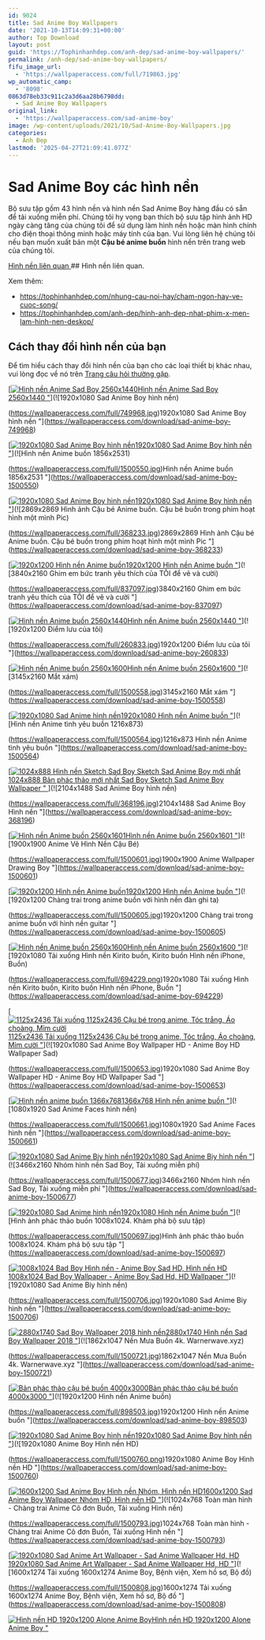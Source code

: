 ```yaml
---
id: 9024
title: Sad Anime Boy Wallpapers
date: '2021-10-13T14:09:31+00:00'
author: Top Download
layout: post
guid: 'https://Tophinhanhdep.com/anh-dep/sad-anime-boy-wallpapers/'
permalink: /anh-dep/sad-anime-boy-wallpapers/
fifu_image_url:
  - 'https://wallpaperaccess.com/full/719863.jpg'
wp_automatic_camp:
  - '8098'
0863d78eb33c911c2a3d6aa28b6798dd:
  - Sad Anime Boy Wallpapers
original_link:
  - 'https://wallpaperaccess.com/sad-anime-boy'
image: /wp-content/uploads/2021/10/Sad-Anime-Boy-Wallpapers.jpg
categories:
  - Ảnh Đẹp
lastmod: '2025-04-27T21:09:41.077Z'
---
```

# Sad Anime Boy các hình nền

Bộ sưu tập gồm 43 hình nền và hình nền Sad Anime Boy hàng đầu có sẵn để tải xuống miễn phí. Chúng tôi hy vọng bạn thích bộ sưu tập hình ảnh HD ngày càng tăng của chúng tôi để sử dụng làm hình nền hoặc màn hình chính cho điện thoại thông minh hoặc máy tính của bạn. Vui lòng liên hệ chúng tôi nếu bạn muốn xuất bản một **Cậu bé anime buồn** hình nền trên trang web của chúng tôi.

[Hình nền liên quan ](#related) ## Hình nền liên quan.

   
 Xem thêm:

   
- <https://tophinhanhdep.com/nhung-cau-noi-hay/cham-ngon-hay-ve-cuoc-song/>
- <https://tophinhanhdep.com/anh-dep/hinh-anh-dep-nhat-phim-x-men-lam-hinh-nen-deskop/>

## Cách thay đổi hình nền của bạn

Để tìm hiểu cách thay đổi hình nền của bạn cho các loại thiết bị khác nhau, vui lòng đọc về nó trên [Trang câu hỏi thường gặp](https://tophinhanhdep.com/faq/).

  
[[![Hình nền Anime Sad Boy 2560x1440](https://wallpaperaccess.com/full/719863.jpg)Hình nền Anime Sad Boy 2560x1440 "](https://wallpaperaccess.com/download/sad-anime-boy-719863)](![1920x1080 Sad Anime Boy hình nền)

(https://wallpaperaccess.com/full/749968.jpg)1920x1080 Sad Anime Boy hình nền "](https://wallpaperaccess.com/download/sad-anime-boy-749968)

[[![1920x1080 Sad Anime Boy hình nền](https://wallpaperaccess.com/full/1500549.jpg)1920x1080 Sad Anime Boy hình nền "](https://wallpaperaccess.com/download/sad-anime-boy-1500549)](![Hình nền Anime buồn 1856x2531)

(https://wallpaperaccess.com/full/1500550.jpg)Hình nền Anime buồn 1856x2531 "](https://wallpaperaccess.com/download/sad-anime-boy-1500550)

[[![1920x1080 Sad Anime Boy hình nền](https://wallpaperaccess.com/full/1500552.jpg)1920x1080 Sad Anime Boy hình nền "](https://wallpaperaccess.com/download/sad-anime-boy-1500552)](![2869x2869 Hình ảnh Cậu bé Anime buồn.  Cậu bé buồn trong phim hoạt hình một mình Pic)

(https://wallpaperaccess.com/full/368233.jpg)2869x2869 Hình ảnh Cậu bé Anime buồn. Cậu bé buồn trong phim hoạt hình một mình Pic "](https://wallpaperaccess.com/download/sad-anime-boy-368233)

[[![1920x1200 Hình nền Anime buồn](https://wallpaperaccess.com/full/755510.jpg)1920x1200 Hình nền Anime buồn "](https://wallpaperaccess.com/download/sad-anime-boy-755510)](![3840x2160 Ghim em bức tranh yêu thích của TÔI để vẽ và cười)

(https://wallpaperaccess.com/full/837097.jpg)3840x2160 Ghim em bức tranh yêu thích của TÔI để vẽ và cười "](https://wallpaperaccess.com/download/sad-anime-boy-837097)

[[![Hình nền Anime buồn 2560x1440](https://wallpaperaccess.com/full/837098.jpg)Hình nền Anime buồn 2560x1440 "](https://wallpaperaccess.com/download/sad-anime-boy-837098)](![1920x1200 Điểm lưu của tôi)

(https://wallpaperaccess.com/full/260833.jpg)1920x1200 Điểm lưu của tôi "](https://wallpaperaccess.com/download/sad-anime-boy-260833)

[[![Hình nền Anime buồn 2560x1600](https://wallpaperaccess.com/full/949758.jpg)Hình nền Anime buồn 2560x1600 "](https://wallpaperaccess.com/download/sad-anime-boy-949758)](![3145x2160 Mắt xám)

(https://wallpaperaccess.com/full/1500558.jpg)3145x2160 Mắt xám "](https://wallpaperaccess.com/download/sad-anime-boy-1500558)

[[![1920x1080 Sad Anime hình nền](https://wallpaperaccess.com/full/344696.jpg)1920x1080 Hình nền Anime buồn "](https://wallpaperaccess.com/download/sad-anime-boy-344696)](![Hình nền Anime tình yêu buồn 1216x873)

(https://wallpaperaccess.com/full/1500564.jpg)1216x873 Hình nền Anime tình yêu buồn "](https://wallpaperaccess.com/download/sad-anime-boy-1500564)

[[![1024x888 Hình nền Sketch Sad Boy Sketch Sad Anime Boy mới nhất](https://wallpaperaccess.com/full/1205327.jpg)1024x888 Bản phác thảo mới nhất Sad Boy Sketch Sad Anime Boy Wallpaper " ](https://wallpaperaccess.com/download/sad-anime-boy-1205327)](![2104x1488 Sad Anime Boy hình nền)

(https://wallpaperaccess.com/full/368196.jpg)2104x1488 Sad Anime Boy Hình nền "](https://wallpaperaccess.com/download/sad-anime-boy-368196)

[[![Hình nền Anime buồn 2560x1601](https://wallpaperaccess.com/full/1500587.jpg)Hình nền Anime buồn 2560x1601 "](https://wallpaperaccess.com/download/sad-anime-boy-1500587)](![1900x1900 Anime Vẽ Hình Nền Cậu Bé)

(https://wallpaperaccess.com/full/1500601.jpg)1900x1900 Anime Wallpaper Drawing Boy "](https://wallpaperaccess.com/download/sad-anime-boy-1500601)

[[![1920x1200 Hình nền Anime buồn](https://wallpaperaccess.com/full/1241639.jpg)1920x1200 Hình nền Anime buồn "](https://wallpaperaccess.com/download/sad-anime-boy-1241639)](![1920x1200 Chàng trai trong anime buồn với hình nền đàn ghi ta)

(https://wallpaperaccess.com/full/1500605.jpg)1920x1200 Chàng trai trong anime buồn với hình nền guitar "](https://wallpaperaccess.com/download/sad-anime-boy-1500605)

[[![Hình nền Anime buồn 2560x1600](https://wallpaperaccess.com/full/1292854.jpg)Hình nền Anime buồn 2560x1600 "](https://wallpaperaccess.com/download/sad-anime-boy-1292854)](![1920x1080 Tải xuống Hình nền Kirito buồn, Kirito buồn Hình nền iPhone, Buồn)

(https://wallpaperaccess.com/full/694229.png)1920x1080 Tải xuống Hình nền Kirito buồn, Kirito buồn Hình nền iPhone, Buồn "](https://wallpaperaccess.com/download/sad-anime-boy-694229)

[[![1125x2436 Tải xuống 1125x2436 Cậu bé trong anime, Tóc trắng, Áo choàng, Mỉm cười](https://wallpaperaccess.com/full/1500636.gif)1125x2436 Tải xuống 1125x2436 Cậu bé trong anime, Tóc trắng, Áo choàng, Mỉm cười "](https://wallpaperaccess.com/download/sad-anime-boy-1500636)](![1920x1080 Sad Anime Boy Wallpaper HD - Anime Boy HD Wallpaper Sad)

(https://wallpaperaccess.com/full/1500653.jpg)1920x1080 Sad Anime Boy Wallpaper HD - Anime Boy HD Wallpaper Sad "](https://wallpaperaccess.com/download/sad-anime-boy-1500653)

[[![Hình nền anime buồn 1366x768](https://wallpaperaccess.com/full/1445017.jpg)1366x768 Hình nền anime buồn "](https://wallpaperaccess.com/download/sad-anime-boy-1445017)](![1080x1920 Sad Anime Faces hình nền)

(https://wallpaperaccess.com/full/1500661.jpg)1080x1920 Sad Anime Faces hình nền "](https://wallpaperaccess.com/download/sad-anime-boy-1500661)

[[![1920x1080 Sad Anime Biy hình nền](https://wallpaperaccess.com/full/1500673.jpg)1920x1080 Sad Anime Biy hình nền "](https://wallpaperaccess.com/download/sad-anime-boy-1500673)](![3466x2160 Nhóm hình nền Sad Boy, Tải xuống miễn phí)

(https://wallpaperaccess.com/full/1500677.jpg)3466x2160 Nhóm hình nền Sad Boy, Tải xuống miễn phí "](https://wallpaperaccess.com/download/sad-anime-boy-1500677)

[[![1920x1080 Sad Anime hình nền](https://wallpaperaccess.com/full/1500691.jpg)1920x1080 Hình nền Anime buồn "](https://wallpaperaccess.com/download/sad-anime-boy-1500691)](![Hình ảnh phác thảo buồn 1008x1024.  Khám phá bộ sưu tập)

(https://wallpaperaccess.com/full/1500697.jpg)Hình ảnh phác thảo buồn 1008x1024. Khám phá bộ sưu tập "](https://wallpaperaccess.com/download/sad-anime-boy-1500697)

[[![1008x1024 Bad Boy Hình nền - Anime Boy Sad HD, Hình nền HD](https://wallpaperaccess.com/full/1117589.jpg)1008x1024 Bad Boy Wallpaper - Anime Boy Sad Hd, HD Wallpaper "](https://wallpaperaccess.com/download/sad-anime-boy-1117589)](![1920x1080 Sad Anime Biy hình nền)

(https://wallpaperaccess.com/full/1500706.jpg)1920x1080 Sad Anime Biy hình nền "](https://wallpaperaccess.com/download/sad-anime-boy-1500706)

[[![2880x1740 Sad Boy Wallpaper 2018 hình nền](https://wallpaperaccess.com/full/1500713.jpg)2880x1740 Hình nền Sad Boy Wallpaper 2018 "](https://wallpaperaccess.com/download/sad-anime-boy-1500713)](![1862x1047 Nền Mưa Buồn 4k.  Warnerwave.xyz)

(https://wallpaperaccess.com/full/1500721.jpg)1862x1047 Nền Mưa Buồn 4k. Warnerwave.xyz "](https://wallpaperaccess.com/download/sad-anime-boy-1500721)

[[![Bản phác thảo cậu bé buồn 4000x3000](https://wallpaperaccess.com/full/1500745.jpg)Bản phác thảo cậu bé buồn 4000x3000 "](https://wallpaperaccess.com/download/sad-anime-boy-1500745)](![1920x1200 Hình nền Anime buồn)

(https://wallpaperaccess.com/full/898503.jpg)1920x1200 Hình nền Anime buồn "](https://wallpaperaccess.com/download/sad-anime-boy-898503)

[[![1920x1080 Sad Anime Boy hình nền](https://wallpaperaccess.com/full/1500756.jpg)1920x1080 Sad Anime Boy hình nền "](https://wallpaperaccess.com/download/sad-anime-boy-1500756)](![1920x1080 Anime Boy Hình nền HD)

(https://wallpaperaccess.com/full/1500760.png)1920x1080 Anime Boy Hình nền HD "](https://wallpaperaccess.com/download/sad-anime-boy-1500760)

[[![1600x1200 Sad Anime Boy Hình nền Nhóm, Hình nền HD](https://wallpaperaccess.com/full/1500787.jpg)1600x1200 Sad Anime Boy Wallpaper Nhóm HD, Hình nền HD "](https://wallpaperaccess.com/download/sad-anime-boy-1500787)](![1024x768 Toàn màn hình - Chàng trai Anime Cô đơn Buồn, Tải xuống Hình nền)

(https://wallpaperaccess.com/full/1500793.jpg)1024x768 Toàn màn hình - Chàng trai Anime Cô đơn Buồn, Tải xuống Hình nền "](https://wallpaperaccess.com/download/sad-anime-boy-1500793)

[[![1920x1080 Sad Anime Art Wallpaper - Sad Anime Wallpaper Hd, HD](https://wallpaperaccess.com/full/1500797.jpg)1920x1080 Sad Anime Art Wallpaper - Sad Anime Wallpaper Hd, HD "](https://wallpaperaccess.com/download/sad-anime-boy-1500797)](![1600x1274 Tải xuống 1600x1274 Anime Boy, Bệnh viện, Xem hồ sơ, Bộ đồ)

(https://wallpaperaccess.com/full/1500808.jpg)1600x1274 Tải xuống 1600x1274 Anime Boy, Bệnh viện, Xem hồ sơ, Bộ đồ "](https://wallpaperaccess.com/download/sad-anime-boy-1500808)

[![Hình nền HD 1920x1200 Alone Anime Boy](https://wallpaperaccess.com/full/1500815.jpg)Hình nền HD 1920x1200 Alone Anime Boy "](https://wallpaperaccess.com/download/sad-anime-boy-1500815)
